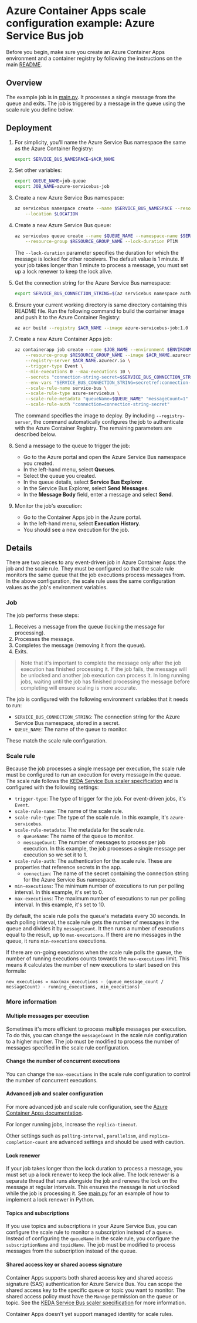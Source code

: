 # Azure Container Apps scale configuration example: Azure Service Bus job

Before you begin, make sure you create an Azure Container Apps environment and a container registry by following the instructions on the main [README](../../README.md).

## Overview

The example job is in [main.py](main.py). It processes a single message from the queue and exits. The job is triggered by a message in the queue using the scale rule you define below.

## Deployment

1. For simplicity, you'll name the Azure Service Bus namespace the same as the Azure Container Registry:

    ```bash
    export SERVICE_BUS_NAMESPACE=$ACR_NAME
    ```

1. Set other variables:

    ```bash
    export QUEUE_NAME=job-queue
    export JOB_NAME=azure-servicebus-job
    ```

1. Create a new Azure Service Bus namespace:

    ```bash
    az servicebus namespace create --name $SERVICE_BUS_NAMESPACE --resource-group $RESOURCE_GROUP_NAME \
        --location $LOCATION
    ```

1. Create a new Azure Service Bus queue:

    ```bash
    az servicebus queue create --name $QUEUE_NAME --namespace-name $SERVICE_BUS_NAMESPACE \
        --resource-group $RESOURCE_GROUP_NAME --lock-duration PT1M
    ```

    The `--lock-duration` parameter specifies the duration for which the message is locked for other receivers. The default value is 1 minute. If your job takes longer than 1 minute to process a message, you must set up a lock renewer to keep the lock alive.

1. Get the connection string for the Azure Service Bus namespace:

    ```bash
    export SERVICE_BUS_CONNECTION_STRING=$(az servicebus namespace authorization-rule keys list --name RootManageSharedAccessKey --namespace-name $SERVICE_BUS_NAMESPACE --resource-group $RESOURCE_GROUP_NAME --query primaryConnectionString -o tsv)
    ```

1. Ensure your current working directory is same directory containing this README file. Run the following command to build the container image and push it to the Azure Container Registry:

    ```bash
    az acr build --registry $ACR_NAME --image azure-servicebus-job:1.0 .
    ```

1. Create a new Azure Container Apps job:

    ```bash
    az containerapp job create --name $JOB_NAME --environment $ENVIRONMENT_NAME \
        --resource-group $RESOURCE_GROUP_NAME --image $ACR_NAME.azurecr.io/azure-servicebus-job:1.0 \
        --registry-server $ACR_NAME.azurecr.io \
        --trigger-type Event \
        --min-executions 0 --max-executions 10 \
        --secrets "connection-string-secret=$SERVICE_BUS_CONNECTION_STRING" \
        --env-vars "SERVICE_BUS_CONNECTION_STRING=secretref:connection-string-secret" "QUEUE_NAME=$QUEUE_NAME" \
        --scale-rule-name service-bus \
        --scale-rule-type azure-servicebus \
        --scale-rule-metadata "queueName=$QUEUE_NAME" "messageCount=1" \
        --scale-rule-auth "connection=connection-string-secret"
    ```

    The command specifies the image to deploy. By including `--registry-server`, the command automatically configures the job to authenticate with the Azure Container Registry. The remaining parameters are described below.

1. Send a message to the queue to trigger the job:
    - Go to the Azure portal and open the Azure Service Bus namespace you created.
    - In the left-hand menu, select **Queues**.
    - Select the queue you created.
    - In the queue details, select **Service Bus Explorer**.
    - In the Service Bus Explorer, select **Send Messages**.
    - In the **Message Body** field, enter a message and select **Send**.

1. Monitor the job's execution:
    - Go to the Container Apps job in the Azure portal.
    - In the left-hand menu, select **Execution History**.
    - You should see a new execution for the job.

## Details

There are two pieces to any event-driven job in Azure Container Apps: the job and the scale rule. They must be configured so that the scale rule monitors the same queue that the job executions process messages from. In the above configuration, the scale rule uses the same configuration values as the job's environment variables.

### Job

The job performs these steps:
1. Receives a message from the queue (locking the message for processing).
1. Processes the message.
1. Completes the message (removing it from the queue).
1. Exits.

> Note that it's important to complete the message only after the job execution has finished processing it. If the job fails, the message will be unlocked and another job execution can process it. In long running jobs, waiting until the job has finished processing the message before completing will ensure scaling is more accurate.

The job is configured with the following environment variables that it needs to run:

- `SERVICE_BUS_CONNECTION_STRING`: The connection string for the Azure Service Bus namespace, stored in a secret.
- `QUEUE_NAME`: The name of the queue to monitor.

These match the scale rule configuration.

### Scale rule

Because the job processes a single message per execution, the scale rule must be configured to run an execution for every message in the queue. The scale rule follows the [KEDA Service Bus scaler specification](
https://keda.sh/docs/scalers/azure-service-bus/) and is configured with the following settings:

- `trigger-type`: The type of trigger for the job. For event-driven jobs, it's `Event`.
- `scale-rule-name`: The name of the scale rule.
- `scale-rule-type`: The type of the scale rule. In this example, it's `azure-servicebus`.
- `scale-rule-metadata`: The metadata for the scale rule.
    - `queueName`: The name of the queue to monitor.
    - `messageCount`: The number of messages to process per job execution. In this example, the job processes a single message per execution so we set it to 1.
- `scale-rule-auth`: The authentication for the scale rule. These are properties that reference secrets in the app.
    - `connection`: The name of the secret containing the connection string for the Azure Service Bus namespace.
- `min-executions`: The minimum number of executions to run per polling interval. In this example, it's set to 0.
- `max-executions`: The maximum number of executions to run per polling interval. In this example, it's set to 10.

By default, the scale rule polls the queue's metadata every 30 seconds. In each polling interval, the scale rule gets the number of messages in the queue and divides it by `messageCount`. It then runs a number of executions equal to the result, up to `max-executions`. If there are no messages in the queue, it runs `min-executions` executions.

If there are on-going executions when the scale rule polls the queue, the number of running executions counts towards the `max-executions` limit. This means it calculates the number of new executions to start based on this formula:

```
new_executions = max(max_executions - (queue_message_count / messageCount) - running_executions, min_executions)
```

### More information

#### Multiple messages per execution

Sometimes it's more efficient to process multiple messages per execution. To do this, you can change the `messageCount` in the scale rule configuration to a higher number. The job must be modified to process the number of messages specified in the scale rule configuration.

#### Change the number of concurrent executions

You can change the `max-executions` in the scale rule configuration to control the number of concurrent executions.

#### Advanced job and scaler configuration

For more advanced job and scale rule configuration, see the [Azure Container Apps documentation](https://learn.microsoft.com/en-us/azure/container-apps/jobs?tabs=azure-cli#advanced-job-configuration).

For longer running jobs, increase the `replica-timeout`.

Other settings such as `polling-interval`, `parallelism`, and `replica-completion-count` are advanced settings and should be used with caution.

#### Lock renewer

If your job takes longer than the lock duration to process a message, you must set up a lock renewer to keep the lock alive. The lock renewer is a separate thread that runs alongside the job and renews the lock on the message at regular intervals. This ensures the message is not unlocked while the job is processing it. See [main.py](main.py) for an example of how to implement a lock renewer in Python.

#### Topics and subscriptions

If you use topics and subscriptions in your Azure Service Bus, you can configure the scale rule to monitor a subscription instead of a queue. Instead of configuring the `queueName` in the scale rule, you configure the `subscriptionName` and `topicName`. The job must be modified to process messages from the subscription instead of the queue.

#### Shared access key or shared access signature

Container Apps supports both shared access key and shared access signature (SAS) authentication for Azure Service Bus. You can scope the shared access key to the specific queue or topic you want to monitor. The shared access policy must have the `Manage` permission on the queue or topic. See the [KEDA Service Bus scaler specification](https://keda.sh/docs/scalers/azure-service-bus/) for more information.

Container Apps doesn't yet support managed identity for scale rules.


